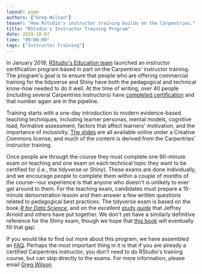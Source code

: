 ```yaml
---
layout: page
authors: ["Greg Wilson"]
teaser: "How Rstudio's instructor training builds on the Carpentries."
title: "RStudio's Instructor Training Program"
date: 2019-10-07
time: "09:00:00"
tags: ["Instructor Training"]
---
```


In January 2019,
[RStudio's Education team][rstudio-education] launched an instructor certification program
based in part on the Carpentries' instructor training.
The program's goal is to ensure that people who are offering commercial training for the tidyverse and Shiny
have both the pedagogical and technical know-how needed to do it well.
At the time of writing,
over 40 people (including several Carpentries instructors) have [completed certification][directory]
and that number again are in the pipeline.

Training starts with a one-day introduction to modern evidence-based teaching techniques,
including learner personas,
mental models,
cognitive load,
formative assessment,
factors that affect learners' motivation,
and the importance of inclusivity.
[The slides][slides] are all available online under a Creative Commons license,
and much of the content is derived from the Carpentries' instructor training.

Once people are through the course
they must complete one 90-minute exam on teaching
and one exam on each technical topic they want to be certified for (i.e., the tidyverse or Shiny).
These exams are done individually,
and we encourage people to complete them within a couple of months of the course—our experience is that
anyone who doesn't is unlikely to ever get around to them.
For the teaching exam,
candidates must prepare a 15-minute demonstration lesson
and then answer a few written questions related to pedagogical best practices.
The tidyverse exam is based on the book [*R for Data Science*][r4ds],
and on the excellent [study guide][r4ds-solutions] that Jeffrey Arnold and others have put together.
We don't yet have a similarly definitive reference for the Shiny exam,
though we hope that [this book][shiny-book] will eventually fill that gap.

If you would like to find out more about this program,
we have assembled an [FAQ][faq].
Perhaps the most important thing in it is that
if you are already a certified Carpentries instructor,
you don't need to do RStudio's training course,
but can skip directly to the exams.
For more information,
please email [Greg Wilson](mailto:greg.wilson@rstudio.com).

[directory]: http://education.rstudio.com/trainers/
[faq]: https://education.rstudio.com/trainers/#faq
[r4ds]: https://r4ds.had.co.nz/
[r4ds-solutions]: https://jrnold.github.io/r4ds-exercise-solutions/
[rstudio-education]: http://education.rstudio.com/
[shiny-book]: https://mastering-shiny.org/
[slides]: https://drive.google.com/drive/folders/13ohFt3D0EJ5PDbMaWTxnHH-hwA7G0IvY
